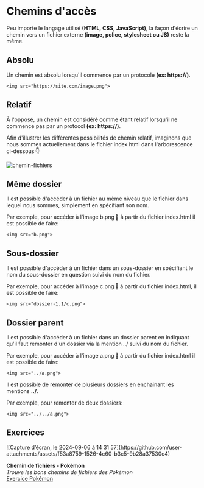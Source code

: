 # Chemins d'accès
Peu importe le langage utilisé **(HTML, CSS, JavaScript)**, la façon d'écrire un chemin vers un fichier externe **(image, police, stylesheet ou JS)** reste la même.

## Absolu

Un chemin est absolu lorsqu'il commence par un protocole **(ex: https://)**.

```
<img src="https://site.com/image.png">
```

## Relatif

À l'opposé, un chemin est considéré comme étant relatif lorsqu'il ne commence pas par un protocol **(ex: https://)**.

Afin d'illustrer les différentes possibilités de chemin relatif, imaginons que nous sommes actuellement dans le fichier index.html dans l'arborescence ci-dessous 👇

![chemin-fichiers](https://github.com/user-attachments/assets/90c6a45a-1cbb-4b23-b233-60b86b6a6f6d)


## Même dossier
Il est possible d'accéder à un fichier au même niveau que le fichier dans lequel nous sommes, simplement en spécifiant son nom.

Par exemple, pour accéder à l'image b.png 🌄 à partir du fichier index.html il est possible de faire:

```
<img src="b.png">
```

## Sous-dossier
Il est possible d'accéder à un fichier dans un sous-dossier en spécifiant le nom du sous-dossier en question suivi du nom du fichier.

Par exemple, pour accéder à l'image c.png 🌄 à partir du fichier index.html, il est possible de faire:

```
<img src="dossier-1.1/c.png">
```

## Dossier parent
Il est possible d'accéder à un fichier dans un dossier parent en indiquant qu'il faut remonter d'un dossier via la mention ../ suivi du nom du fichier.

Par exemple, pour accéder à l'image a.png 🌄 à partir du fichier index.html il est possible de faire:

```
<img src="../a.png">
```

Il est possible de remonter de plusieurs dossiers en enchainant les mentions **../**.

Par exemple, pour remonter de deux dossiers:

```
<img src="../../a.png">
```

## Exercices

<div class="grid grid-auto" markdown>
![Capture d’écran, le 2024-09-06 à 14 31 57](https://github.com/user-attachments/assets/f53a8759-1526-4c60-b3c5-9b28a37530c4)




  **Chemin de fichiers - Pokémon**<br>
  _Trouve les bons chemins de fichiers des Pokémon_<br>
  [Exercice Pokémon](./exercices/pokemon.md)
</div>

